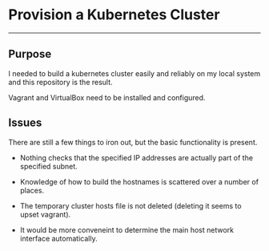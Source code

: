 # Provision a Kubernetes Cluster

----
## Purpose

I needed to build a kubernetes cluster easily and reliably on my local system and this repository is the result.

Vagrant and VirtualBox need to be installed and configured.

## Issues

There are still a few things to iron out, but the basic functionality is present.

* Nothing checks that the specified IP addresses are actually part of the specified subnet.

* Knowledge of how to build the hostnames is scattered over a number of places.

* The temporary cluster hosts file is not deleted (deleting it seems to upset vagrant).

* It would be more conveneint to determine the main host network interface automatically.
